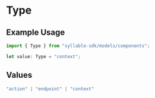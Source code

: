 # Type

## Example Usage

```typescript
import { Type } from "syllable-sdk/models/components";

let value: Type = "context";
```

## Values

```typescript
"action" | "endpoint" | "context"
```
